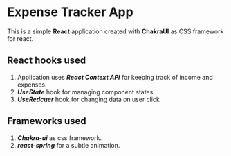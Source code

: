 # Expense Tracker App

This is a simple **React** application created with **ChakraUI** as CSS framework for react.

## React hooks used

1.  Application uses **_React Context API_** for keeping track of income and expenses.
2.  **_UseState_** hook for managing component states.
3.  **_UseRedcuer_** hook for changing data on user click

## Frameworks used

1. **_Chakra-ui_** as css framework.
1. **_react-spring_** for a subtle animation.
